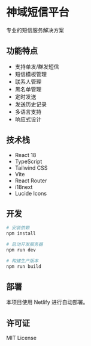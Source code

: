 # 神域短信平台

专业的短信服务解决方案

## 功能特点

- 支持单发/群发短信
- 短信模板管理 
- 联系人管理
- 黑名单管理
- 定时发送
- 发送历史记录
- 多语言支持
- 响应式设计

## 技术栈

- React 18
- TypeScript
- Tailwind CSS
- Vite
- React Router
- i18next
- Lucide Icons

## 开发

```bash
# 安装依赖
npm install

# 启动开发服务器
npm run dev

# 构建生产版本
npm run build
```

## 部署

本项目使用 Netlify 进行自动部署。

## 许可证

MIT License